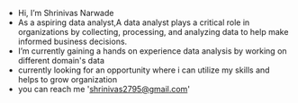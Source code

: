 - Hi, I’m Shrinivas Narwade
- As a aspiring data analyst,A data analyst plays a critical role in organizations by collecting, processing, and analyzing data to help make informed business decisions.
- I’m currently gaining a hands on experience data analysis by working on different domain's data
- currently looking for an opportunity where i can utilize my skills and helps to grow organization
- you can reach me 'shrinivas2795@gmail.com'
